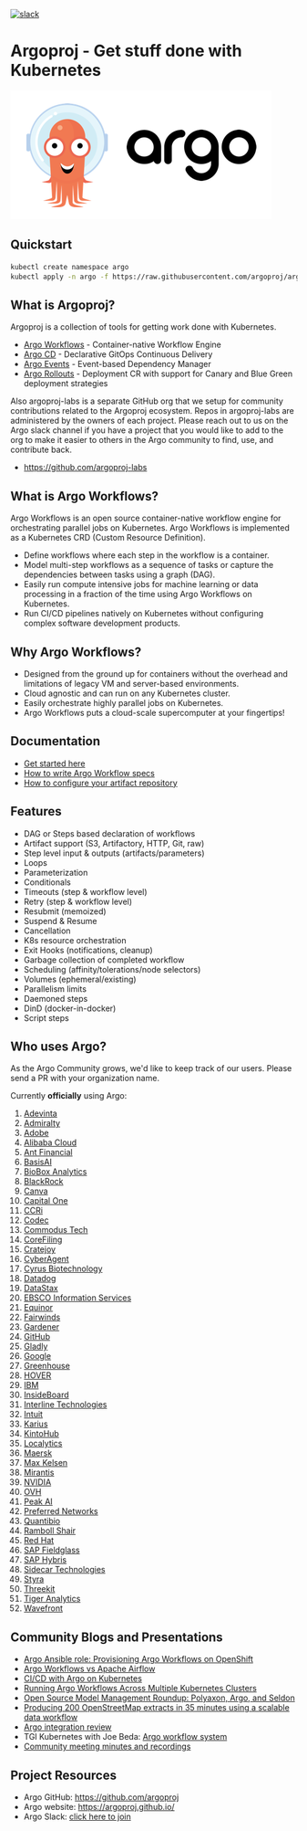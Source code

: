 [![slack](https://img.shields.io/badge/slack-argoproj-brightgreen.svg?logo=slack)](https://argoproj.github.io/community/join-slack)

# Argoproj - Get stuff done with Kubernetes

![Argo Image](docs/assets/argo.png)

## Quickstart
```bash
kubectl create namespace argo
kubectl apply -n argo -f https://raw.githubusercontent.com/argoproj/argo/stable/manifests/install.yaml
```

## What is Argoproj?

Argoproj is a collection of tools for getting work done with Kubernetes.
* [Argo Workflows](https://github.com/argoproj/argo) - Container-native Workflow Engine
* [Argo CD](https://github.com/argoproj/argo-cd) - Declarative GitOps Continuous Delivery
* [Argo Events](https://github.com/argoproj/argo-events) - Event-based Dependency Manager
* [Argo Rollouts](https://github.com/argoproj/argo-rollouts) - Deployment CR with support for Canary and Blue Green deployment strategies

Also argoproj-labs is a separate GitHub org that we setup for community contributions related to the Argoproj ecosystem. Repos in argoproj-labs are administered by the owners of each project. Please reach out to us on the Argo slack channel if you have a project that you would like to add to the org to make it easier to others in the Argo community to find, use, and contribute back.
* https://github.com/argoproj-labs

## What is Argo Workflows?
Argo Workflows is an open source container-native workflow engine for orchestrating parallel jobs on Kubernetes. Argo Workflows is implemented as a Kubernetes CRD (Custom Resource Definition).

* Define workflows where each step in the workflow is a container.
* Model multi-step workflows as a sequence of tasks or capture the dependencies between tasks using a graph (DAG).
* Easily run compute intensive jobs for machine learning or data processing in a fraction of the time using Argo Workflows on Kubernetes.
* Run CI/CD pipelines natively on Kubernetes without configuring complex software development products.

## Why Argo Workflows?
* Designed from the ground up for containers without the overhead and limitations of legacy VM and server-based environments.
* Cloud agnostic and can run on any Kubernetes cluster.
* Easily orchestrate highly parallel jobs on Kubernetes.
* Argo Workflows puts a cloud-scale supercomputer at your fingertips!

## Documentation
* [Get started here](docs/getting-started.md)
* [How to write Argo Workflow specs](examples/README.md)
* [How to configure your artifact repository](docs/configure-artifact-repository.md)

## Features
* DAG or Steps based declaration of workflows
* Artifact support (S3, Artifactory, HTTP, Git, raw)
* Step level input & outputs (artifacts/parameters)
* Loops
* Parameterization
* Conditionals
* Timeouts (step & workflow level)
* Retry (step & workflow level)
* Resubmit (memoized)
* Suspend & Resume
* Cancellation
* K8s resource orchestration
* Exit Hooks (notifications, cleanup)
* Garbage collection of completed workflow
* Scheduling (affinity/tolerations/node selectors)
* Volumes (ephemeral/existing)
* Parallelism limits
* Daemoned steps
* DinD (docker-in-docker)
* Script steps

## Who uses Argo?
As the Argo Community grows, we'd like to keep track of our users. Please send a PR with your organization name.

Currently **officially** using Argo:

1. [Adevinta](https://www.adevinta.com/)
1. [Admiralty](https://admiralty.io/)
1. [Adobe](https://www.adobe.com/)
1. [Alibaba Cloud](https://www.alibabacloud.com/about)
1. [Ant Financial](https://www.antfin.com/)
1. [BasisAI](https://basis-ai.com/)
1. [BioBox Analytics](https://biobox.io)
1. [BlackRock](https://www.blackrock.com/)
1. [Canva](https://www.canva.com/)
1. [Capital One](https://www.capitalone.com/tech/)
1. [CCRi](https://www.ccri.com/)
1. [Codec](https://www.codec.ai/)
1. [Commodus Tech](https://www.commodus.tech)
1. [CoreFiling](https://www.corefiling.com/)
1. [Cratejoy](https://www.cratejoy.com/)
1. [CyberAgent](https://www.cyberagent.co.jp/en/)
1. [Cyrus Biotechnology](https://cyrusbio.com/)
1. [Datadog](https://www.datadoghq.com/)
1. [DataStax](https://www.datastax.com/)
1. [EBSCO Information Services](https://www.ebsco.com/)
1. [Equinor](https://www.equinor.com/)
1. [Fairwinds](https://fairwinds.com/)
1. [Gardener](https://gardener.cloud/)
1. [GitHub](https://github.com/)
1. [Gladly](https://gladly.com/)
1. [Google](https://www.google.com/intl/en/about/our-company/)
1. [Greenhouse](https://greenhouse.io)
1. [HOVER](https://hover.to)
1. [IBM](https://ibm.com)
1. [InsideBoard](https://www.insideboard.com)
1. [Interline Technologies](https://www.interline.io/blog/scaling-openstreetmap-data-workflows/)
1. [Intuit](https://www.intuit.com/)
1. [Karius](https://www.kariusdx.com/)
1. [KintoHub](https://www.kintohub.com/)
1. [Localytics](https://www.localytics.com/)
1. [Maersk](https://www.maersk.com/solutions/digital-solutions)
1. [Max Kelsen](https://maxkelsen.com/)
1. [Mirantis](https://mirantis.com/)
1. [NVIDIA](https://www.nvidia.com/)
1. [OVH](https://www.ovh.com/)
1. [Peak AI](https://www.peak.ai/)
1. [Preferred Networks](https://www.preferred-networks.jp/en/)
1. [Quantibio](http://quantibio.com/us/en/)
1. [Ramboll Shair](https://ramboll-shair.com/)
1. [Red Hat](https://www.redhat.com/en)
1. [SAP Fieldglass](https://www.fieldglass.com/)
1. [SAP Hybris](https://cx.sap.com/)
1. [Sidecar Technologies](https://hello.getsidecar.com/)
1. [Styra](https://www.styra.com/)
1. [Threekit](https://www.threekit.com/)
1. [Tiger Analytics](https://www.tigeranalytics.com/)
1. [Wavefront](https://www.wavefront.com/)

## Community Blogs and Presentations
* [Argo Ansible role: Provisioning Argo Workflows on OpenShift](https://medium.com/@marekermk/provisioning-argo-on-openshift-with-ansible-and-kustomize-340a1fda8b50)
* [Argo Workflows vs Apache Airflow](http://bit.ly/30YNIvT)
* [CI/CD with Argo on Kubernetes](https://medium.com/@bouwe.ceunen/ci-cd-with-argo-on-kubernetes-28c1a99616a9)
* [Running Argo Workflows Across Multiple Kubernetes Clusters](https://admiralty.io/blog/running-argo-workflows-across-multiple-kubernetes-clusters/)
* [Open Source Model Management Roundup: Polyaxon, Argo, and Seldon](https://www.anaconda.com/blog/developer-blog/open-source-model-management-roundup-polyaxon-argo-and-seldon/)
* [Producing 200 OpenStreetMap extracts in 35 minutes using a scalable data workflow](https://www.interline.io/blog/scaling-openstreetmap-data-workflows/)
* [Argo integration review](http://dev.matt.hillsdon.net/2018/03/24/argo-integration-review.html)
* TGI Kubernetes with Joe Beda: [Argo workflow system](https://www.youtube.com/watch?v=M_rxPPLG8pU&start=859)
* [Community meeting minutes and recordings](https://docs.google.com/document/d/16aWGQ1Te5IRptFuAIFtg3rONRQqHC1Z3X9rdDHYhYfE)

## Project Resources
* Argo GitHub:  https://github.com/argoproj
* Argo website: https://argoproj.github.io/
* Argo Slack:   [click here to join](https://argoproj.github.io/community/join-slack)
